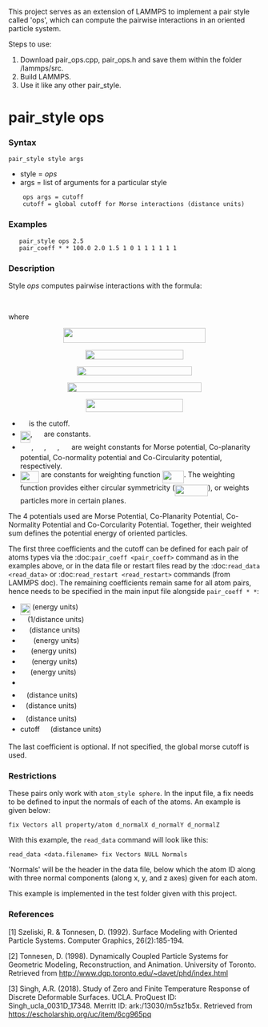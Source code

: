 This project serves as an extension of LAMMPS to implement a pair style called 'ops', which can compute the pairwise interactions in an oriented particle system. 

Steps to use:
1. Download pair_ops.cpp, pair_ops.h and save them within the folder /lammps/src.
2. Build LAMMPS.
3. Use it like any other pair_style.

# pair_style ops

### Syntax

`pair_style style args`

* style = *ops*
* args = list of arguments for a particular style
```
    ops args = cutoff
    cutoff = global cutoff for Morse interactions (distance units)
```
### Examples
```
   pair_style ops 2.5
   pair_coeff * * 100.0 2.0 1.5 1 0 1 1 1 1 1 1
``` 
### Description

Style *ops* computes pairwise interactions with the formula:

<p align="center"><img src="https://latex.codecogs.com/gif.latex?E%3D%5Calpha_m%5Cphi_m%28r_%7Bij%7D%29&plus;%5Calpha_p%5Cphi_p%28n_i%2Cr_%7Bij%7D%29&plus;%5Calpha_n%5Cphi_n%28n_i%2Cn_j%2Cr_%7Bij%7D%29&plus;%5Calpha_c%5Cphi_c%28n_i%2Cn_j%2Cr_%7Bij%7D%29%5Cquad%20r%3Cr_c" align=middle width=558.050394pt height=17.031940199999998pt/></p>

where

<p align="center"><img src="https://rawgit.com/kannykanishk/ops-lammps/main/svgs/61791d2792d07f249c60858eba21f8e1.svg?invert_in_darkmode" align=middle width=283.73085345pt height=29.58934275pt/></p>
<p align="center"><img src="https://rawgit.com/kannykanishk/ops-lammps/main/svgs/6d3d32472a734e3c93ef5e99efab2688.svg?invert_in_darkmode" align=middle width=195.87115845pt height=18.905967299999997pt/></p>
<p align="center"><img src="https://rawgit.com/kannykanishk/ops-lammps/main/svgs/7497228fe82b44cf6aadbce7c121a0ed.svg?invert_in_darkmode" align=middle width=230.99154375pt height=18.905967299999997pt/></p>
<p align="center"><img src="https://rawgit.com/kannykanishk/ops-lammps/main/svgs/128054bb9bfd59e13821ef64f1400fab.svg?invert_in_darkmode" align=middle width=268.73841884999996pt height=18.905967299999997pt/></p>
<p align="center"><img src="https://rawgit.com/kannykanishk/ops-lammps/main/svgs/a85311bb572d87be46bd80d72aa228d6.svg?invert_in_darkmode" align=middle width=193.65341819999998pt height=26.077949699999998pt/></p>
   
- <img src="https://rawgit.com/kannykanishk/ops-lammps/main/svgs/dc118d444558d9150b042da57bed75ea.svg?invert_in_darkmode" align=middle width=13.290972749999991pt height=14.15524440000002pt/> is the cutoff.
- <img src="https://rawgit.com/kannykanishk/ops-lammps/main/svgs/42fbe61bcc38cd8c7cb8a2f4abc9b4c7.svg?invert_in_darkmode" align=middle width=20.16214364999999pt height=22.465723500000017pt/>, <img src="https://rawgit.com/kannykanishk/ops-lammps/main/svgs/d6328eaebbcd5c358f426dbea4bdbf70.svg?invert_in_darkmode" align=middle width=15.13700594999999pt height=22.465723500000017pt/> are constants.
- <img src="https://rawgit.com/kannykanishk/ops-lammps/main/svgs/812375f957f3b78a317a4d7150c3ae73.svg?invert_in_darkmode" align=middle width=22.18049624999999pt height=14.15524440000002pt/>, <img src="https://rawgit.com/kannykanishk/ops-lammps/main/svgs/6c437e6db92ada6d18b2c92382e20721.svg?invert_in_darkmode" align=middle width=17.292125399999993pt height=14.15524440000002pt/>, <img src="https://rawgit.com/kannykanishk/ops-lammps/main/svgs/17275f74aac37adec4b7e565a0f8199a.svg?invert_in_darkmode" align=middle width=18.64167029999999pt height=14.15524440000002pt/>, <img src="https://rawgit.com/kannykanishk/ops-lammps/main/svgs/971651e87c9aebb6ec102860c98ae161.svg?invert_in_darkmode" align=middle width=16.390298099999992pt height=14.15524440000002pt/> are weight constants for Morse potential, Co-planarity potential, Co-normality potential and Co-Circularity potential, respectively.
- <img src="https://rawgit.com/kannykanishk/ops-lammps/main/svgs/c7511ce56cd9c8457f7a29917f39df8d.svg?invert_in_darkmode" align=middle width=37.46952164999999pt height=22.831056599999986pt/> are constants for weighting function <img src="https://rawgit.com/kannykanishk/ops-lammps/main/svgs/a5c4119e5685d6ff54503ba7c63bbcdb.svg?invert_in_darkmode" align=middle width=43.07662424999999pt height=24.65753399999998pt/>. The weighting function provides either circular symmetricity (<img src="https://rawgit.com/kannykanishk/ops-lammps/main/svgs/b11e6eeff71a96de798a5e4addc53da9.svg?invert_in_darkmode" align=middle width=66.6930165pt height=22.831056599999986pt/>), or weights particles more in certain planes.

The 4 potentials used are Morse Potential, Co-Planarity Potential, Co-Normality Potential and Co-Corcularity Potential. Together, their weighted sum defines the potential energy of oriented particles.

The first three coefficients and the cutoff can be defined for each pair of atoms types via the :doc:`pair_coeff <pair_coeff>` command as in the examples above, or in the data file or restart files read by the :doc:`read_data <read_data>` or :doc:`read_restart <read_restart>` commands (from LAMMPS doc). The remaining coefficients remain same for all atom pairs, hence needs to be specified in the main input file alongside `pair_coeff * *`:

* <img src="https://rawgit.com/kannykanishk/ops-lammps/main/svgs/084ad41df3595da9790e07d7d2fc9849.svg?invert_in_darkmode" align=middle width=20.09819954999999pt height=22.465723500000017pt/> (energy units)
* <img src="https://rawgit.com/kannykanishk/ops-lammps/main/svgs/c745b9b57c145ec5577b82542b2df546.svg?invert_in_darkmode" align=middle width=10.57650494999999pt height=14.15524440000002pt/> (1/distance units)
* <img src="https://rawgit.com/kannykanishk/ops-lammps/main/svgs/c1deb563f9f030f805445b5f3197054c.svg?invert_in_darkmode" align=middle width=13.904922899999988pt height=14.15524440000002pt/> (distance units)
* <img src="https://rawgit.com/kannykanishk/ops-lammps/main/svgs/812375f957f3b78a317a4d7150c3ae73.svg?invert_in_darkmode" align=middle width=22.18049624999999pt height=14.15524440000002pt/> (energy units) 
* <img src="https://rawgit.com/kannykanishk/ops-lammps/main/svgs/6c437e6db92ada6d18b2c92382e20721.svg?invert_in_darkmode" align=middle width=17.292125399999993pt height=14.15524440000002pt/> (energy units)
* <img src="https://rawgit.com/kannykanishk/ops-lammps/main/svgs/17275f74aac37adec4b7e565a0f8199a.svg?invert_in_darkmode" align=middle width=18.64167029999999pt height=14.15524440000002pt/> (energy units)
* <img src="https://rawgit.com/kannykanishk/ops-lammps/main/svgs/971651e87c9aebb6ec102860c98ae161.svg?invert_in_darkmode" align=middle width=16.390298099999992pt height=14.15524440000002pt/> (energy units)
* <img src="https://rawgit.com/kannykanishk/ops-lammps/main/svgs/d6328eaebbcd5c358f426dbea4bdbf70.svg?invert_in_darkmode" align=middle width=15.13700594999999pt height=22.465723500000017pt/>
* <img src="https://rawgit.com/kannykanishk/ops-lammps/main/svgs/44bc9d542a92714cac84e01cbbb7fd61.svg?invert_in_darkmode" align=middle width=8.68915409999999pt height=14.15524440000002pt/> (distance units)
* <img src="https://rawgit.com/kannykanishk/ops-lammps/main/svgs/4bdc8d9bcfb35e1c9bfb51fc69687dfc.svg?invert_in_darkmode" align=middle width=7.054796099999991pt height=22.831056599999986pt/> (distance units)
* <img src="https://rawgit.com/kannykanishk/ops-lammps/main/svgs/3e18a4a28fdee1744e5e3f79d13b9ff6.svg?invert_in_darkmode" align=middle width=7.11380504999999pt height=14.15524440000002pt/> (distance units)
* cutoff <img src="https://rawgit.com/kannykanishk/ops-lammps/main/svgs/dc118d444558d9150b042da57bed75ea.svg?invert_in_darkmode" align=middle width=13.290972749999991pt height=14.15524440000002pt/> (distance units)

The last coefficient is optional. If not specified, the global morse cutoff is used.

### Restrictions

These pairs only work with `atom_style sphere`. In the input file, a fix needs to be defined to input the normals of each of the atoms. An example is given below:

   `fix Vectors all property/atom d_normalX d_normalY d_normalZ`

With this example, the `read_data` command will look like this:

   `read_data <data.filename> fix Vectors NULL Normals`

'Normals' will be the header in the data file, below which the atom ID along with three normal components (along x, y, and z axes) given for each atom. 

This example is implemented in the test folder given with this project.

### References

[1] Szeliski, R. & Tonnesen, D. (1992). Surface Modeling with Oriented Particle Systems. Computer Graphics, 26(2):185-194.

[2] Tonnesen, D. (1998). Dynamically Coupled Particle Systems for Geometric Modeling, Reconstruction, and Animation. University of Toronto. Retrieved from http://www.dgp.toronto.edu/~davet/phd/index.html

[3] Singh, A.R. (2018). Study of Zero and Finite Temperature Response of Discrete Deformable Surfaces. UCLA. ProQuest ID: Singh_ucla_0031D_17348. Merritt ID: ark:/13030/m5sz1b5x. Retrieved from https://escholarship.org/uc/item/6cg965pq


